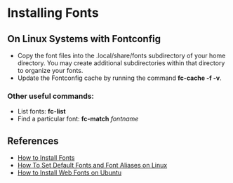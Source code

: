 # Installing Fonts

## On Linux Systems with Fontconfig

* Copy the font files into  the .local/share/fonts subdirectory
  of your home directory. You may create additional subdirectories
  within that directory to organize your fonts.
* Update the Fontconfig cache by running the command <b>fc-cache -f -v</b>.

### Other useful commands:
* List fonts: <b>fc-list</b>
* Find a particular font: <b>fc-match</b> *fontname*

## References
* [How to Install Fonts](https://www.google.com/get/noto/help/install/)
* [How To Set Default Fonts and Font Aliases on Linux](https://jichu4n.com/posts/how-to-set-default-fonts-and-font-aliases-on-linux/)
* [How to Install Web Fonts on Ubuntu](https://www.ostechnix.com/install-google-web-fonts-ubuntu/)

